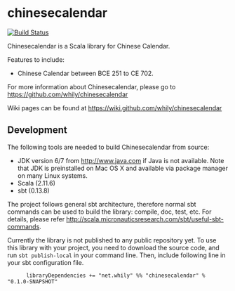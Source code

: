 chinesecalendar
===============

[![Build Status](https://secure.travis-ci.org/whily/chinesecalendar.png)](http://travis-ci.org/whily/chinesecalendar)

Chinesecalendar is a Scala library for Chinese Calendar.

Features to include:

* Chinese Calendar between BCE 251 to CE 702.

For more information about Chinesecalendar, please go to
  <https://github.com/whily/chinesecalendar>

Wiki pages can be found at
  <https://wiki.github.com/whily/chinesecalendar>

Development
-----------

The following tools are needed to build Chinesecalendar from source:

* JDK version 6/7 from <http://www.java.com> if Java is not available. 
  Note that JDK is preinstalled on Mac OS X and available via package manager
  on many Linux systems. 
* Scala (2.11.6)
* sbt (0.13.8)
  
The project follows general sbt architecture, therefore normal sbt
commands can be used to build the library: compile, doc, test,
etc. For details, please refer
<http://scala.micronauticsresearch.com/sbt/useful-sbt-commands>.

Currently the library is not published to any public repository
yet. To use this library with your project, you need to download the
source code, and run `sbt publish-local` in your command line. Then,
include following line in your sbt configuration file.

          libraryDependencies += "net.whily" %% "chinesecalendar" % "0.1.0-SNAPSHOT"
